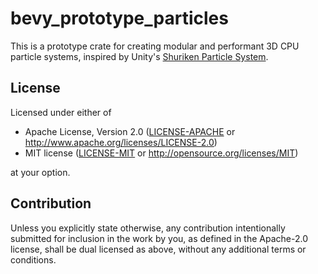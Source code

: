 # bevy\_prototype\_particles

This is a prototype crate for creating modular and performant 3D CPU particle
systems, inspired by Unity's [Shuriken Particle System](https://docs.unity3d.com/Manual/class-ParticleSystem.html).

## License

Licensed under either of

 * Apache License, Version 2.0
   ([LICENSE-APACHE](LICENSE-APACHE) or http://www.apache.org/licenses/LICENSE-2.0)
 * MIT license
   ([LICENSE-MIT](LICENSE-MIT) or http://opensource.org/licenses/MIT)

at your option.

## Contribution

Unless you explicitly state otherwise, any contribution intentionally submitted
for inclusion in the work by you, as defined in the Apache-2.0 license, shall be
dual licensed as above, without any additional terms or conditions.
